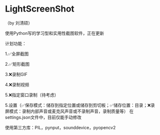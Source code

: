 # LightScreenShot

（by 刘清硕）

使用Python写的学习型和实用性截图软件，正在更新

计划功能：

1.✅全屏截图

2.✅矩形截图

3.❌录制GIF

4.❌录制视频

5.❌指定窗口录制（待考虑）

5.设置（✅保存模式：储存到指定位置或储存到剪切板；✅储存位置：目录；❌录屏模式：录制内部声音或麦克风声音或不录制声音，录制质量等）
在settings.json文件中，目前仅能手动修改

使用第三方库：PIL，pynput，sounddevice，pyopencv2
